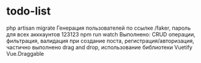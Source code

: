 # todo-list
php artisan migrate
Генерация пользователей по ссылке /faker, пароль для всех акккаунтов 123123
npm run watch
Выполнено: CRUD операции, фильтрация, валидация при создание поста, регистрация/авторизация, частично выполнено drag and drop, использование библиотеки Vuetify Vue.Draggable
